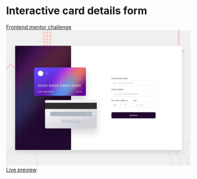 # Interactive card details form
[Frontend mentor challenge](https://www.frontendmentor.io/challenges/interactive-card-details-form-XpS8cKZDWw)
![Design preview](design/preview.jpg)
[Live preview]()